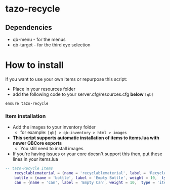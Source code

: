 # tazo-recycle
## Dependencies
- qb-menu - for the menus
- qb-target - for the third eye selection

# How to install

If you want to use your own items or repurpose this script:
- Place in your resources folder
- add the following code to your server.cfg/resources.cfg **below** `[qb]`
```
ensure tazo-recycle
```
### Item installation

- Add the images to your inventory folder
  - for example: `[qb] > qb-inventory > html > images`
- **This script supports automatic installation of items to items.lua with newer QBCore exports**
  - You still need to install images
- If you're having issues or your core doesn't support this then, put these lines in your items.lua

```lua
-- tazo-Recycle Items
    recyclablematerial = {name = 'recyclablematerial', label = 'Recycle Box', weight = 100, type = 'item', image = 'recyclablematerial.png', unique = false, useable = false, shouldClose = false, combinable = nil, description = 'A box of Recyclable Materials'},
    bottle = {name = 'bottle', label = 'Empty Bottle', weight = 10,  type = 'item', image = 'bottle.png', unique = false, useable = false, shouldClose = false, combinable = nil, description = 'A glass bottle'},
    can = {name = 'can', label = 'Empty Can', weight = 10,  type = 'item', image = 'can.png', unique = false, useable = false, shouldClose = false, combinable = nil, description = 'An empty can, good for recycling'},
```